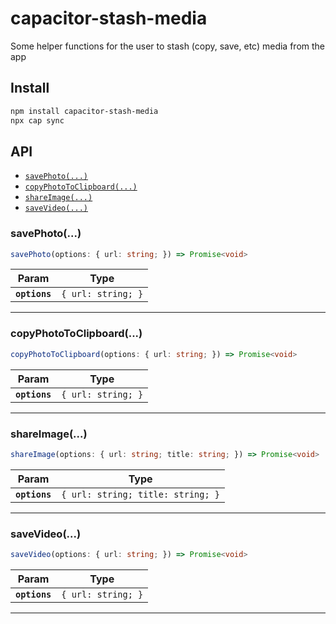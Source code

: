 # capacitor-stash-media

Some helper functions for the user to stash (copy, save, etc) media from the app

## Install

```bash
npm install capacitor-stash-media
npx cap sync
```

## API

<docgen-index>

* [`savePhoto(...)`](#savephoto)
* [`copyPhotoToClipboard(...)`](#copyphototoclipboard)
* [`shareImage(...)`](#shareimage)
* [`saveVideo(...)`](#savevideo)

</docgen-index>

<docgen-api>
<!--Update the source file JSDoc comments and rerun docgen to update the docs below-->

### savePhoto(...)

```typescript
savePhoto(options: { url: string; }) => Promise<void>
```

| Param         | Type                          |
| ------------- | ----------------------------- |
| **`options`** | <code>{ url: string; }</code> |

--------------------


### copyPhotoToClipboard(...)

```typescript
copyPhotoToClipboard(options: { url: string; }) => Promise<void>
```

| Param         | Type                          |
| ------------- | ----------------------------- |
| **`options`** | <code>{ url: string; }</code> |

--------------------


### shareImage(...)

```typescript
shareImage(options: { url: string; title: string; }) => Promise<void>
```

| Param         | Type                                         |
| ------------- | -------------------------------------------- |
| **`options`** | <code>{ url: string; title: string; }</code> |

--------------------


### saveVideo(...)

```typescript
saveVideo(options: { url: string; }) => Promise<void>
```

| Param         | Type                          |
| ------------- | ----------------------------- |
| **`options`** | <code>{ url: string; }</code> |

--------------------

</docgen-api>
